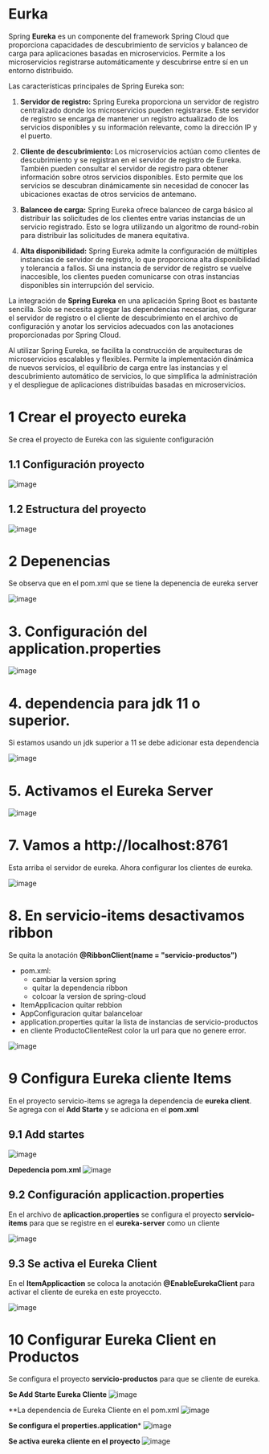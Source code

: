 # Eurka 

Spring **Eureka** es un componente del framework Spring Cloud que proporciona capacidades de descubrimiento de servicios y balanceo de carga para aplicaciones basadas en microservicios. Permite a los microservicios registrarse automáticamente y descubrirse entre sí en un entorno distribuido.

Las características principales de Spring Eureka son:

  1. **Servidor de registro:** Spring Eureka proporciona un servidor de registro centralizado donde los microservicios pueden registrarse. Este servidor de registro se encarga de mantener un registro actualizado de los servicios disponibles y su información relevante, como la dirección IP y el puerto.

  2. **Cliente de descubrimiento:** Los microservicios actúan como clientes de descubrimiento y se registran en el servidor de registro de Eureka. También pueden consultar el servidor de registro para obtener información sobre otros servicios disponibles. Esto permite que los servicios se descubran dinámicamente sin necesidad de conocer las ubicaciones exactas de otros servicios de antemano.

  3. **Balanceo de carga:** Spring Eureka ofrece balanceo de carga básico al distribuir las solicitudes de los clientes entre varias instancias de un servicio registrado. Esto se logra utilizando un algoritmo de round-robin para distribuir las solicitudes de manera equitativa.

  4. **Alta disponibilidad:** Spring Eureka admite la configuración de múltiples instancias de servidor de registro, lo que proporciona alta disponibilidad y tolerancia a fallos. Si una instancia de servidor de registro se vuelve inaccesible, los clientes pueden comunicarse con otras instancias disponibles sin interrupción del servicio.

La integración de **Spring Eureka** en una aplicación Spring Boot es bastante sencilla. Solo se necesita agregar las dependencias necesarias, configurar el servidor de registro o el cliente de descubrimiento en el archivo de configuración y anotar los servicios adecuados con las anotaciones proporcionadas por Spring Cloud.

Al utilizar Spring Eureka, se facilita la construcción de arquitecturas de microservicios escalables y flexibles. Permite la implementación dinámica de nuevos servicios, el equilibrio de carga entre las instancias y el descubrimiento automático de servicios, lo que simplifica la administración y el despliegue de aplicaciones distribuidas basadas en microservicios.

# 1 Crear el proyecto eureka

Se crea el proyecto de Eureka con las siguiente configuración

## 1.1 Configuración proyecto

![image](https://github.com/crodrigr/microservicios-spring-boot-confenalco/assets/31961588/a2176c11-503d-46d9-b7a1-aae09ff6d382)


## 1.2 Estructura del proyecto
![image](https://github.com/crodrigr/microservicios-spring-boot-confenalco/assets/31961588/c86058db-0607-4c68-87c3-ba9bd5feed36)

# 2 Depenencias

Se observa que en el pom.xml que se tiene la depenencia de eureka server

![image](https://github.com/crodrigr/microservicios-spring-boot-confenalco/assets/31961588/71aeaabb-8c58-41bd-9828-fd06bea904ac)

# 3. Configuración del application.properties

![image](https://github.com/crodrigr/microservicios-spring-boot-confenalco/assets/31961588/ff969e8a-74f1-4b6c-af05-86af471cdc52)

# 4. dependencia para jdk 11 o superior.

Si estamos usando un jdk superior a 11 se debe adicionar esta dependencia

![image](https://github.com/crodrigr/microservicios-spring-boot-confenalco/assets/31961588/3ab39e1d-b6dd-4eb0-9cf3-5f6e2325a777)

# 5. Activamos el Eureka Server

![image](https://github.com/crodrigr/microservicios-spring-boot-confenalco/assets/31961588/4ae7933a-e40a-4ae4-9197-b6aabe47c0ca)

# 7. Vamos a http://localhost:8761

Esta arriba el servidor de eureka. Ahora configurar los clientes de eureka.

![image](https://github.com/crodrigr/microservicios-spring-boot-confenalco/assets/31961588/56c4d1e7-74f8-4652-8ad4-a882169d2940)

# 8. En servicio-items desactivamos ribbon

Se quita la anotación **@RibbonClient(name = "servicio-productos")**


- pom.xml:
    -  cambiar la version spring
    -  quitar la dependencia ribbon
    -  colcoar la version de spring-cloud
-  ItemApplicacion quitar rebbion
-  AppConfiguracion quitar balanceloar
-  application.properties quitar la lista de instancias de servicio-productos
-  en cliente ProductoClienteRest color la url para que no genere error. 
   

![image](https://github.com/crodrigr/microservicios-spring-boot-confenalco/assets/31961588/c30d57e9-53ce-422d-8de0-f7828f6e572f)

# 9 Configura Eureka cliente Items

En el proyecto servicio-items se agrega la dependencia de **eureka client**. Se agrega con el **Add Starte** y se adiciona en el **pom.xml**

## 9.1 Add startes
![image](https://github.com/crodrigr/microservicios-spring-boot-confenalco/assets/31961588/db57bc4e-acfe-4077-8b71-bbf159957747)

**Depedencia pom.xml**
![image](https://github.com/crodrigr/microservicios-spring-boot-confenalco/assets/31961588/64052499-c405-49dc-a44f-d5192ad042c1)

## 9.2 Configuración applicaction.properties

En el archivo de **aplicaction.properties** se configura el proyecto **servicio-items** para que se registre en el **eureka-server** como un cliente

![image](https://github.com/crodrigr/microservicios-spring-boot-confenalco/assets/31961588/c79e083e-3d79-4e86-b61f-4b8dc558cbce)

## 9.3 Se activa el Eureka Client

En el **ItemApplicaction** se coloca la anotación **@EnableEurekaClient** para activar el cliente de eureka en este proyeccto. 

![image](https://github.com/crodrigr/microservicios-spring-boot-confenalco/assets/31961588/8b17f2ae-0e6c-4cb5-9c8a-c1aa8ef4c314)

# 10 Configurar Eureka Client en Productos

Se configura el proyecto **servicio-productos** para que se cliente de eureka. 

**Se Add Starte Eureka Cliente**
![image](https://github.com/crodrigr/microservicios-spring-boot-confenalco/assets/31961588/fd11368a-db32-4548-9638-42acc2e94af2)

**La dependencia de Eureka Cliente en el pom.xml
![image](https://github.com/crodrigr/microservicios-spring-boot-confenalco/assets/31961588/939d256b-96e3-4e0b-abb5-2179eaecb833)

**Se configura el properties.application***
![image](https://github.com/crodrigr/microservicios-spring-boot-confenalco/assets/31961588/5a92234d-c228-4383-afb8-4cc963d99d48)

**Se activa eureka cliente en el proyecto**
![image](https://github.com/crodrigr/microservicios-spring-boot-confenalco/assets/31961588/4d390674-9167-4fe5-8708-a60d814af5f2)






